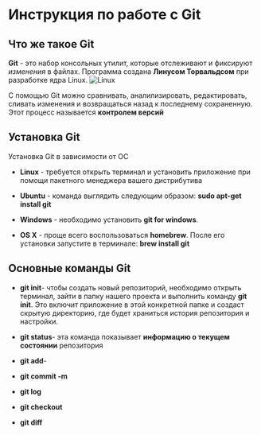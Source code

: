 # Инструкция по работе с Git 

## Что же такое Git

**Git** - это набор консольных утилит, которые отслеживают и фиксируют *изменения* в файлах. 
Программа создана **Линусом Торвальдсом** при разработке ядра Linux.
![Linux](linux.jpg)

С помощью Git можно сравнивать, аналилизировать, редактировать, сливать изменения и возвращаться назад к последнему сохраненную. Этот процесс называется **контролем версий**

## Установка Git
 Установка Git в зависимости от ОС

 * **Linux** - требуется открыть терминал и установить приложение при помощи пакетного менеджера вашего дистрибутива

 * **Ubuntu** - команда выглядить следующим образом: **sudo apt-get install git**

 * **Windows** - необходимо установить **git for windows**.
 * **OS X** - проще всего воспользоваться **homebrew**. После его установки запустите в терминале: **brew install git**


## Основные команды Git
* **git init**- чтобы создать новый репозиторий, необходимо открыть терминал, зайти в папку нашего проекта и выполнить команду **git init**. Это включит приложение в этой конкретной папке и создаст скрытую директорию, где будет храниться история репозитория и настройки.

* **git status**- эта команда показывает **информацию о текущем состоянии** репозитория

* **git add**-
* **git commit  -m**
* **git log**
* **git checkout**
* **git diff**




